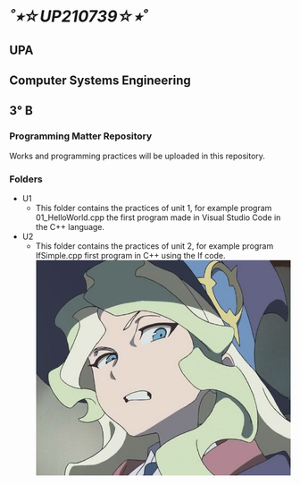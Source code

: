 # ___˚⭒☆UP210739☆⭒˚___

## UPA
## Computer Systems Engineering
## 3° B

### Programming Matter Repository
Works and programming practices will be uploaded in this repository.

### Folders
- U1
  - This folder contains the practices of unit 1, for example program 01_HelloWorld.cpp the first program made in Visual Studio Code in the C++ language.
- U2
  - This folder contains the practices of unit 2, for example program IfSimple.cpp first program in C++ using the If code.
![):](imagen/wtf.jpg)
